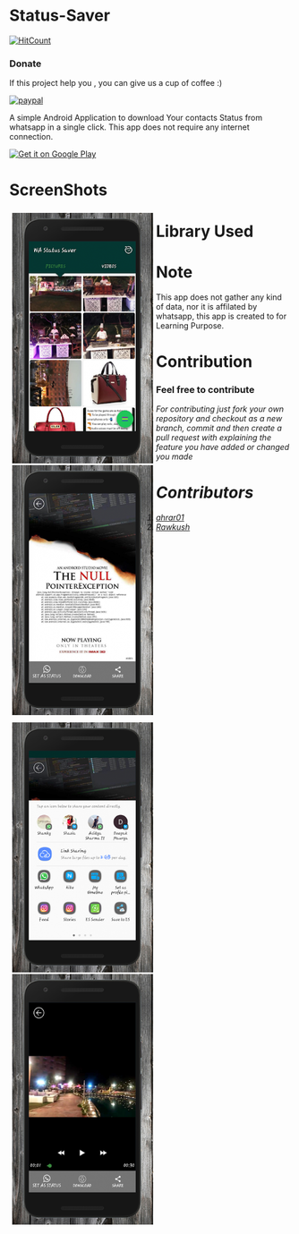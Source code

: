 # Status-Saver

[![HitCount](http://hits.dwyl.io/ahrar01/GEC-Developers/Status-Saver.svg)](http://hits.dwyl.io/ahrar01/GEC-Developers/Status-Saver)

###  Donate 
If this project help you , you can give us a cup of coffee :) 

[![paypal](https://www.paypalobjects.com/en_US/i/btn/btn_donateCC_LG.gif)](https://www.paypal.com/cgi-bin/webscr?cmd=_s-xclick&hosted_button_id=UASCED2UX6T7N)

A simple Android Application to download Your contacts Status from whatsapp in a single click.
This app does not require any internet connection.

<a href="https://play.google.com/store/apps/details?id=com.tripleastudio.whatsappstatussaver" target="_blank">
<img src="https://play.google.com/intl/en_us/badges/images/generic/en-play-badge.png" alt="Get it on Google Play" height="90"/></a>

# ScreenShots

<div id ="up" style = "float: left; width: 50%; margin: 5px;">
<img src="github/pic1.png">

<img src="github/pic2.png">
</div>

<div id ="down" style = "float: left; width: 50%; margin: 5px;">
<img src="github/pic3.png">

<img src="github/pic4.png">

</div>

# Library Used



# Note

This app does not gather any kind of data, nor it is affilated by whatsapp, this app is created to for Learning Purpose.

# Contribution

<h3> Feel free to contribute </h3>

<i>For contributing just fork your own repository and checkout as a new branch, commit and then create a pull request with explaining the feature you have added or changed you made<i>


# Contributors

<ol>

<li> <a href="https://github.com/ahrar01"> ahrar01 </a>      </li>
<li>  <a href="https://github.com/Rawkush/"> Rawkush</a>     </li>

</ol>
